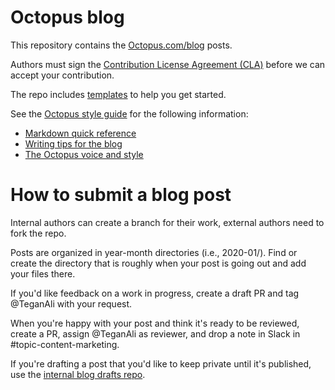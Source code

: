 # Octopus blog

This repository contains the [Octopus.com/blog](https://octopus.com/blog/) posts.

Authors must sign the [Contribution License Agreement (CLA)](https://cla-assistant.io/OctopusDeploy/docs) before we can accept your contribution.

The repo includes [templates](templates/readme.md) to help you get started.

See the [Octopus style guide](https://www.octopus.design/writing/) for the following information:

- [Markdown quick reference](https://www.octopus.design/writing/markdown/)
- [Writing tips for the blog](https://www.octopus.design/writing/educational-content/) 
- [The Octopus voice and style](https://www.octopus.design/writing/writing-for-octopus/)

# How to submit a blog post 

Internal authors can create a branch for their work, external authors need to fork the repo.

Posts are organized in year-month directories (i.e., 2020-01/). Find or create the directory that is roughly when your post is going out and add your files there. 

If you'd like feedback on a work in progress, create a draft PR and tag @TeganAli with your request.

When you're happy with your post and think it's ready to be reviewed, create a PR, assign @TeganAli as reviewer, and drop a note in Slack in #topic-content-marketing.

If you're drafting a post that you'd like to keep private until it's published, use the [internal blog drafts repo](https://github.com/OctopusDeploy/internal-blog-drafts).
